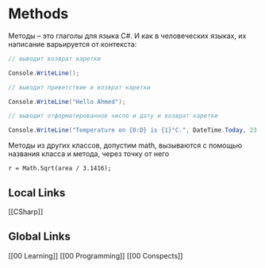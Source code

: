 # Methods 
           

Методы – это глаголы для языка C#. И как в человеческих языках, их написание варьируется от контекста:

```csharp
// выводит возврат каретки

Console.WriteLine();

// выводит приветствие и возврат каретки

Console.WriteLine("Hello Ahmed");

// выводит отформатированное число и дату и возврат каретки

Console.WriteLine("Temperature on {0:D} is {1}°C.", DateTime.Today, 23.4);
```
Методы из других классов, допустим math, вызываются с помощью названия класса и метода, через точку от него 
```cshatrp
r = Math.Sqrt(area / 3.1416);
```

## Local Links 
[[CSharp]]



## Global Links
[[00 Learning]]
[[00 Programming]]
[[00 Conspects]]
